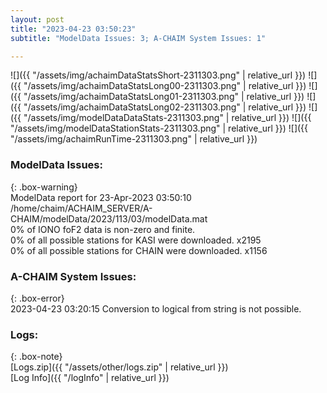 ```yaml
---
layout: post
title: "2023-04-23 03:50:23"
subtitle: "ModelData Issues: 3; A-CHAIM System Issues: 1"

---
```


![]({{ "/assets/img/achaimDataStatsShort-2311303.png" | relative_url }})
![]({{ "/assets/img/achaimDataStatsLong00-2311303.png" | relative_url }})
![]({{ "/assets/img/achaimDataStatsLong01-2311303.png" | relative_url }})
![]({{ "/assets/img/achaimDataStatsLong02-2311303.png" | relative_url }})
![]({{ "/assets/img/modelDataDataStats-2311303.png" | relative_url }})
![]({{ "/assets/img/modelDataStationStats-2311303.png" | relative_url }})
![]({{ "/assets/img/achaimRunTime-2311303.png" | relative_url }})


### ModelData Issues:  
  
{: .box-warning}  
 ModelData report for 23-Apr-2023 03:50:10   
 /home/chaim/ACHAIM_SERVER/A-CHAIM/modelData/2023/113/03/modelData.mat   
 0% of IONO foF2 data is non-zero and finite.   
 0% of all possible stations for KASI were downloaded. x2195   
 0% of all possible stations for CHAIN were downloaded. x1156   
  
### A-CHAIM System Issues:  
  
{: .box-error}  
2023-04-23 03:20:15 Conversion to logical from string is not possible.  

### Logs:  
  
{: .box-note}  
[Logs.zip]({{ "/assets/other/logs.zip" | relative_url }})  
[Log Info]({{ "/logInfo" | relative_url }})  
